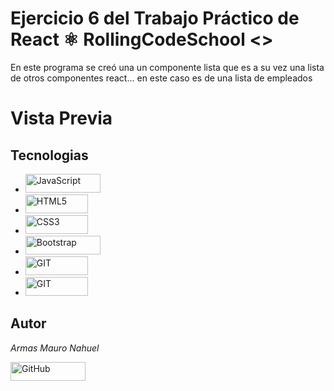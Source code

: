 # Ejercicio 6 del Trabajo Práctico de React ⚛ RollingCodeSchool <>

En este programa se creó una un componente lista que es a su vez una lista de otros componentes react... en este caso es de una lista de empleados

# Vista Previa



## Tecnologias

<ul>
  <li>
    <img src="https://img.shields.io/badge/JavaScript-323330?style=for-the-badge&logo=javascript&logoColor=F7DF1E" alt="JavaScript" width="120" height="30">
  </li>
  <li>
    <img src="https://img.shields.io/badge/HTML5-E34F26?style=for-the-badge&logo=html5&logoColor=white" alt="HTML5" width="100" height="30">
  </li>
  <li>
    <img src="https://img.shields.io/badge/CSS3-1572B6?style=for-the-badge&logo=css3&logoColor=white" alt="CSS3" width="100" height="30">
  </li>
  <li>
    <img src="https://img.shields.io/badge/Bootstrap-563D7C?style=for-the-badge&logo=bootstrap&logoColor=white" alt="Bootstrap" width="120" height="30">
  </li>
  <li>
    <img src="https://img.shields.io/badge/GIT-E44C30?style=for-the-badge&logo=git&logoColor=white" alt="GIT" width="100" height="30">
  </li>
  <li>
    <img src="https://img.shields.io/badge/-ReactJs-61DAFB?logo=react&logoColor=white&style=for-the-badge" alt="GIT" width="100" height="30">
  </li>
</ul>


## Autor

*Armas Mauro Nahuel*

<a href="https://github.com/mauroarms">
    <img src="https://img.shields.io/badge/mauroarms-100000?style=for-the-badge&logo=github&logoColor=white" alt="GitHub" width="120" height="30">
</a>
